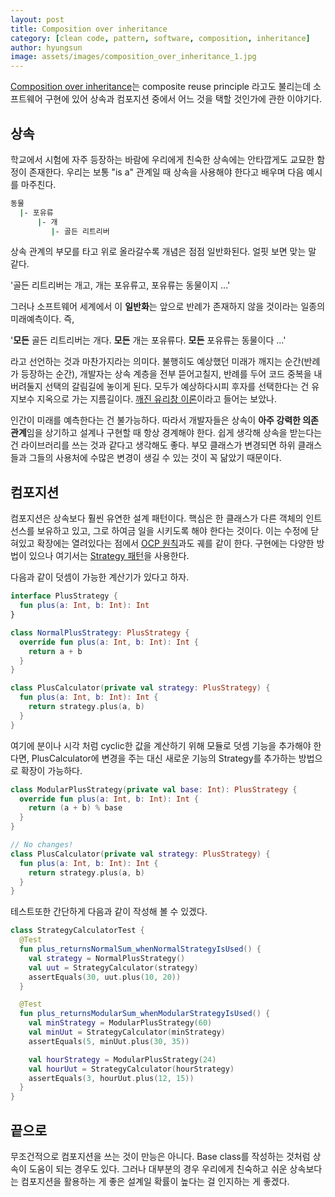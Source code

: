 ```yaml
---
layout: post
title: Composition over inheritance  
category: [clean code, pattern, software, composition, inheritance]
author: hyungsun
image: assets/images/composition_over_inheritance_1.jpg
---
```


[Composition over inheritance](https://en.wikipedia.org/wiki/Composition_over_inheritance)는 composite reuse principle 라고도 불리는데 소프트웨어 구현에 있어 상속과 컴포지션 중에서 어느 것을 택할 것인가에 관한 이야기다.

## 상속
학교에서 시험에 자주 등장하는 바람에 우리에게 친숙한 상속에는 안타깝게도 교묘한 함정이 존재한다. 우리는 보통 "is a" 관계일 때 상속을 사용해야 한다고 배우며 다음 예시를 마주친다.
```sh
동물
  |- 포유류
      |- 개
         |- 골든 리트리버
``` 
상속 관계의 부모를 타고 위로 올라갈수록 개념은 점점 일반화된다. 얼핏 보면 맞는 말 같다.

'골든 리트리버는 개고, 개는 포유류고, 포유류는 동물이지 ...' 

그러나 소프트웨어 세계에서 이 **일반화**는 앞으로 반례가 존재하지 않을 것이라는 일종의 미래예측이다. 즉,

'**모든** 골든 리트리버는 개다. **모든** 개는 포유류다. **모든** 포유류는 동물이다 ...'
 
 라고 선언하는 것과 마찬가지라는 의미다.
불행히도 예상했던 미래가 깨지는 순간(반례가 등장하는 순간), 개발자는 상속 계층을 전부 뜯어고칠지, 반례를 두어 코드 중복을 내버려둘지 선택의 갈림길에 놓이게 된다.
모두가 예상하다시피 후자를 선택한다는 건 유지보수 지옥으로 가는 지름길이다. [깨진 유리창 이론](https://en.wikipedia.org/wiki/Broken_windows_theory)이라고 들어는 보았나.

인간이 미래를 예측한다는 건 불가능하다.
따라서 개발자들은 상속이 **아주 강력한 의존 관계**임을 상기하고 설계나 구현할 때 항상 경계해야 한다. 
쉽게 생각해 상속을 받는다는 건 라이브러리를 쓰는 것과 같다고 생각해도 좋다.
부모 클래스가 변경되면 하위 클래스들과 그들의 사용처에 수많은 변경이 생길 수 있는 것이 꼭 닮았기 때문이다.

## 컴포지션
컴포지션은 상속보다 훨씬 유연한 설계 패턴이다. 핵심은 한 클래스가 다른 객체의 인트선스를 보유하고 있고, 그로 하여금 일을 시키도록 해야 한다는 것이다.
이는 수정에 닫혀있고 확장에는 열려있다는 점에서 [OCP 원칙](https://en.wikipedia.org/wiki/Open%E2%80%93closed_principle)과도 궤를 같이 한다.
구현에는 다양한 방법이 있으나 여기서는 [Strategy 패턴](https://en.wikipedia.org/wiki/Strategy_pattern)을 사용한다.

다음과 같이 덧셈이 가능한 계산기가 있다고 하자.
```kotlin
interface PlusStrategy {
  fun plus(a: Int, b: Int): Int
}

class NormalPlusStrategy: PlusStrategy {
  override fun plus(a: Int, b: Int): Int {
    return a + b
  }
}

class PlusCalculator(private val strategy: PlusStrategy) {
  fun plus(a: Int, b: Int): Int {
    return strategy.plus(a, b)
  }
}
```
여기에 분이나 시각 처럼 cyclic한 값을 계산하기 위해 모듈로 덧셈 기능을 추가해야 한다면, PlusCalculator에 변경을 주는 대신 새로운 기능의 Strategy를 추가하는 방법으로 확장이 가능하다. 
```kotlin
class ModularPlusStrategy(private val base: Int): PlusStrategy {
  override fun plus(a: Int, b: Int): Int {
    return (a + b) % base
  }
}

// No changes!
class PlusCalculator(private val strategy: PlusStrategy) {
  fun plus(a: Int, b: Int): Int {
    return strategy.plus(a, b)
  }
}
```

테스트또한 간단하게 다음과 같이 작성해 볼 수 있겠다.
```kotlin
class StrategyCalculatorTest {
  @Test
  fun plus_returnsNormalSum_whenNormalStrategyIsUsed() {
    val strategy = NormalPlusStrategy()
    val uut = StrategyCalculator(strategy)
    assertEquals(30, uut.plus(10, 20))
  }

  @Test
  fun plus_returnsModularSum_whenModularStrategyIsUsed() {
    val minStrategy = ModularPlusStrategy(60)
    val minUut = StrategyCalculator(minStrategy)
    assertEquals(5, minUut.plus(30, 35))

    val hourStrategy = ModularPlusStrategy(24)
    val hourUut = StrategyCalculator(hourStrategy)
    assertEquals(3, hourUut.plus(12, 15))
  }
}
```

## 끝으로
무조건적으로 컴포지션을 쓰는 것이 만능은 아니다. Base class를 작성하는 것처럼 상속이 도움이 되는 경우도 있다.
그러나 대부분의 경우 우리에게 친숙하고 쉬운 상속보다는 컴포지션을 활용하는 게 좋은 설계일 확률이 높다는 걸 인지하는 게 좋겠다.
